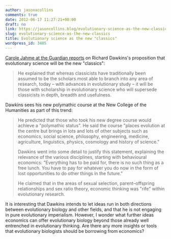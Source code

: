 ```yaml
---
author: jasonacollins
comments: true
date: 2012-06-17 11:27:21+00:00
draft: no
link: https://jasoncollins.blog/evolutionary-science-as-the-new-classics/
slug: evolutionary-science-as-the-new-classics
title: Evolutionary science as the new "classics"
wordpress_id: 3485
---
```


[Carole Jahme at the Guardian reports](http://www.guardian.co.uk/science/blog/2012/jun/12/richard-dawkins-evolution-new-classics) on Richard Dawkins's proposition that evolutionary science will be the new "classics":



<blockquote>He explained that whereas classicists have traditionally been assumed to be the scholars most able to branch into any area of research, today – with advances in evolutionary study – it will be those with scholarship in evolutionary science who will supersede classicists in depth, breadth and usefulness.</blockquote>



Dawkins sees his new polymathic course at the New College of the Humanities as part of this trend:



<blockquote>He predicted that those who took his new degree course would achieve a "polymathic status". He said the course "places evolution at the centre but brings in lots and lots of other subjects such as economics, social science, philosophy, engineering, medicine, agriculture, linguistics, physics, cosmology and history of science."

Dawkins went into some detail to justify this statement, explaining the relevance of the various disciplines, starting with behavioural economics: "Everything has to be paid for, there is no such thing as a free lunch. You have to pay for whatever you do now in the form of lost opportunities to do other things in the future."

He claimed that in the areas of sexual selection, parent–offspring relationships and sex ratio theory, economic thinking was "rife" within evolutionary research.</blockquote>



It is interesting that Dawkins intends to let ideas run in both directions between evolutionary biology and other fields, and that he is not engaging in pure evolutionary imperialism. However, I wonder what further ideas economics can offer evolutionary biology beyond those already well entrenched in evolutionary thinking. Are there any more insights or tools that evolutionary biologists should be borrowing from economics?
